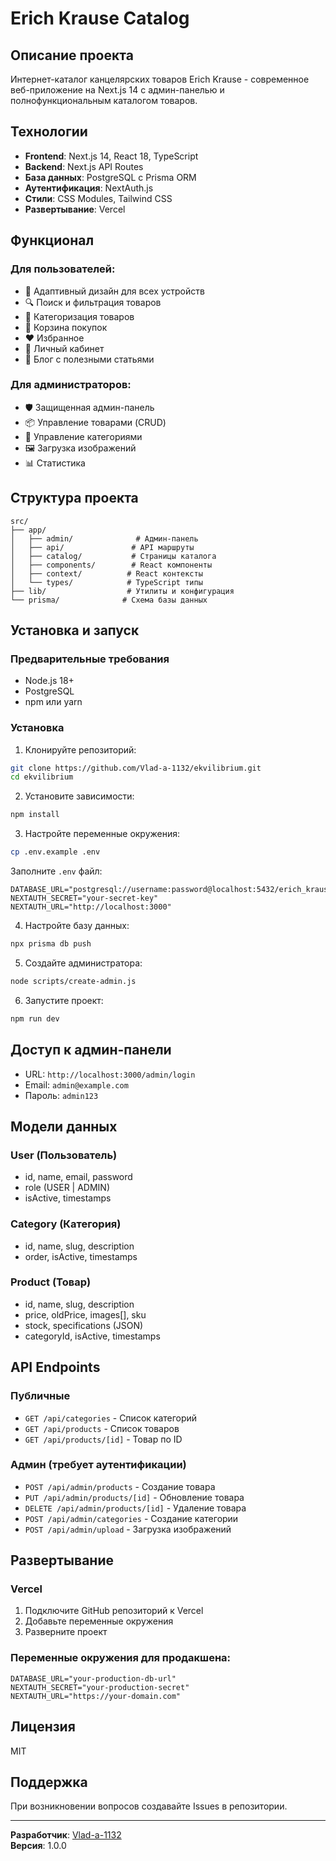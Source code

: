 # Erich Krause Catalog

## Описание проекта
Интернет-каталог канцелярских товаров Erich Krause - современное веб-приложение на Next.js 14 с админ-панелью и полнофункциональным каталогом товаров.

## Технологии
- **Frontend**: Next.js 14, React 18, TypeScript
- **Backend**: Next.js API Routes
- **База данных**: PostgreSQL с Prisma ORM
- **Аутентификация**: NextAuth.js
- **Стили**: CSS Modules, Tailwind CSS
- **Развертывание**: Vercel

## Функционал

### Для пользователей:
- 📱 Адаптивный дизайн для всех устройств
- 🔍 Поиск и фильтрация товаров
- 📂 Категоризация товаров
- 🛒 Корзина покупок
- ❤️ Избранное
- 👤 Личный кабинет
- 📝 Блог с полезными статьями

### Для администраторов:
- 🛡️ Защищенная админ-панель
- 📦 Управление товарами (CRUD)
- 📁 Управление категориями
- 🖼️ Загрузка изображений
- 📊 Статистика

## Структура проекта

```
src/
├── app/
│   ├── admin/              # Админ-панель
│   ├── api/               # API маршруты
│   ├── catalog/           # Страницы каталога
│   ├── components/        # React компоненты
│   ├── context/          # React контексты
│   └── types/            # TypeScript типы
├── lib/                  # Утилиты и конфигурация
└── prisma/              # Схема базы данных
```

## Установка и запуск

### Предварительные требования
- Node.js 18+
- PostgreSQL
- npm или yarn

### Установка

1. Клонируйте репозиторий:
```bash
git clone https://github.com/Vlad-a-1132/ekvilibrium.git
cd ekvilibrium
```

2. Установите зависимости:
```bash
npm install
```

3. Настройте переменные окружения:
```bash
cp .env.example .env
```

Заполните `.env` файл:
```env
DATABASE_URL="postgresql://username:password@localhost:5432/erich_krause"
NEXTAUTH_SECRET="your-secret-key"
NEXTAUTH_URL="http://localhost:3000"
```

4. Настройте базу данных:
```bash
npx prisma db push
```

5. Создайте администратора:
```bash
node scripts/create-admin.js
```

6. Запустите проект:
```bash
npm run dev
```

## Доступ к админ-панели
- URL: `http://localhost:3000/admin/login`
- Email: `admin@example.com`
- Пароль: `admin123`

## Модели данных

### User (Пользователь)
- id, name, email, password
- role (USER | ADMIN)
- isActive, timestamps

### Category (Категория)
- id, name, slug, description
- order, isActive, timestamps

### Product (Товар)
- id, name, slug, description
- price, oldPrice, images[], sku
- stock, specifications (JSON)
- categoryId, isActive, timestamps

## API Endpoints

### Публичные
- `GET /api/categories` - Список категорий
- `GET /api/products` - Список товаров
- `GET /api/products/[id]` - Товар по ID

### Админ (требует аутентификации)
- `POST /api/admin/products` - Создание товара
- `PUT /api/admin/products/[id]` - Обновление товара
- `DELETE /api/admin/products/[id]` - Удаление товара
- `POST /api/admin/categories` - Создание категории
- `POST /api/admin/upload` - Загрузка изображений

## Развертывание

### Vercel
1. Подключите GitHub репозиторий к Vercel
2. Добавьте переменные окружения
3. Разверните проект

### Переменные окружения для продакшена:
```env
DATABASE_URL="your-production-db-url"
NEXTAUTH_SECRET="your-production-secret"
NEXTAUTH_URL="https://your-domain.com"
```

## Лицензия
MIT

## Поддержка
При возникновении вопросов создавайте Issues в репозитории.

---

**Разработчик**: [Vlad-a-1132](https://github.com/Vlad-a-1132)  
**Версия**: 1.0.0
